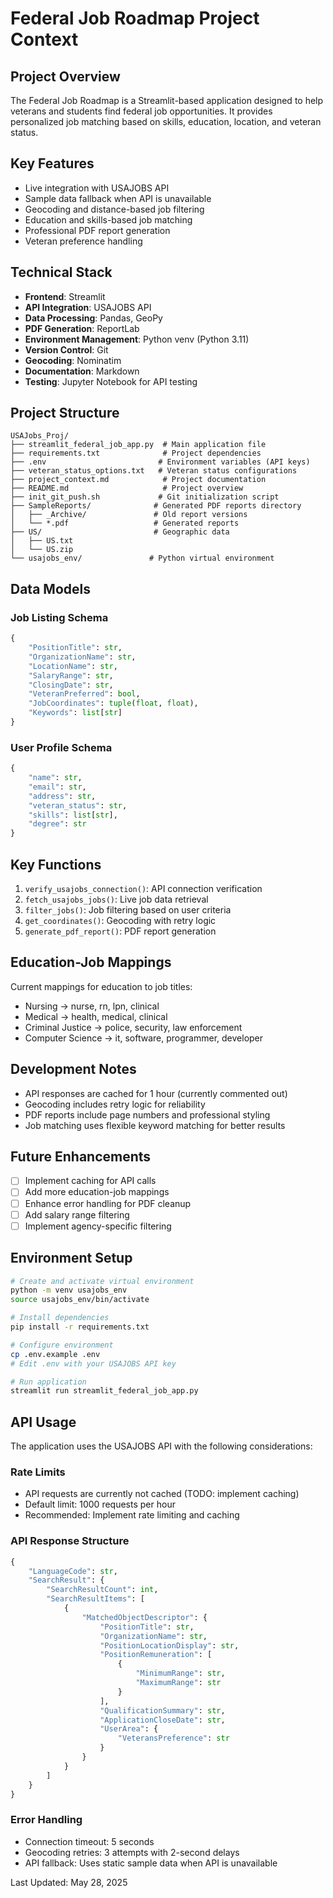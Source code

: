 # Federal Job Roadmap Project Context

## Project Overview
The Federal Job Roadmap is a Streamlit-based application designed to help veterans and students find federal job opportunities. It provides personalized job matching based on skills, education, location, and veteran status.

## Key Features
- Live integration with USAJOBS API
- Sample data fallback when API is unavailable
- Geocoding and distance-based job filtering
- Education and skills-based job matching
- Professional PDF report generation
- Veteran preference handling

## Technical Stack
- **Frontend**: Streamlit
- **API Integration**: USAJOBS API
- **Data Processing**: Pandas, GeoPy
- **PDF Generation**: ReportLab
- **Environment Management**: Python venv (Python 3.11)
- **Version Control**: Git
- **Geocoding**: Nominatim
- **Documentation**: Markdown
- **Testing**: Jupyter Notebook for API testing

## Project Structure
```
USAJobs_Proj/
├── streamlit_federal_job_app.py  # Main application file
├── requirements.txt              # Project dependencies
├── .env                         # Environment variables (API keys)
├── veteran_status_options.txt   # Veteran status configurations
├── project_context.md            # Project documentation
├── README.md                     # Project overview
├── init_git_push.sh             # Git initialization script
├── SampleReports/              # Generated PDF reports directory
│   ├── _Archive/               # Old report versions
│   └── *.pdf                   # Generated reports
├── US/                         # Geographic data
│   ├── US.txt
│   └── US.zip
└── usajobs_env/               # Python virtual environment
```

## Data Models

### Job Listing Schema
```python
{
    "PositionTitle": str,
    "OrganizationName": str,
    "LocationName": str,
    "SalaryRange": str,
    "ClosingDate": str,
    "VeteranPreferred": bool,
    "JobCoordinates": tuple(float, float),
    "Keywords": list[str]
}
```

### User Profile Schema
```python
{
    "name": str,
    "email": str,
    "address": str,
    "veteran_status": str,
    "skills": list[str],
    "degree": str
}
```

## Key Functions
1. `verify_usajobs_connection()`: API connection verification
2. `fetch_usajobs_jobs()`: Live job data retrieval
3. `filter_jobs()`: Job filtering based on user criteria
4. `get_coordinates()`: Geocoding with retry logic
5. `generate_pdf_report()`: PDF report generation

## Education-Job Mappings
Current mappings for education to job titles:
- Nursing → nurse, rn, lpn, clinical
- Medical → health, medical, clinical
- Criminal Justice → police, security, law enforcement
- Computer Science → it, software, programmer, developer

## Development Notes
- API responses are cached for 1 hour (currently commented out)
- Geocoding includes retry logic for reliability
- PDF reports include page numbers and professional styling
- Job matching uses flexible keyword matching for better results

## Future Enhancements
- [ ] Implement caching for API calls
- [ ] Add more education-job mappings
- [ ] Enhance error handling for PDF cleanup
- [ ] Add salary range filtering
- [ ] Implement agency-specific filtering

## Environment Setup
```bash
# Create and activate virtual environment
python -m venv usajobs_env
source usajobs_env/bin/activate

# Install dependencies
pip install -r requirements.txt

# Configure environment
cp .env.example .env
# Edit .env with your USAJOBS API key

# Run application
streamlit run streamlit_federal_job_app.py
```

## API Usage
The application uses the USAJOBS API with the following considerations:

### Rate Limits
- API requests are currently not cached (TODO: implement caching)
- Default limit: 1000 requests per hour
- Recommended: Implement rate limiting and caching

### API Response Structure
```python
{
    "LanguageCode": str,
    "SearchResult": {
        "SearchResultCount": int,
        "SearchResultItems": [
            {
                "MatchedObjectDescriptor": {
                    "PositionTitle": str,
                    "OrganizationName": str,
                    "PositionLocationDisplay": str,
                    "PositionRemuneration": [
                        {
                            "MinimumRange": str,
                            "MaximumRange": str
                        }
                    ],
                    "QualificationSummary": str,
                    "ApplicationCloseDate": str,
                    "UserArea": {
                        "VeteransPreference": str
                    }
                }
            }
        ]
    }
}
```

### Error Handling
- Connection timeout: 5 seconds
- Geocoding retries: 3 attempts with 2-second delays
- API fallback: Uses static sample data when API is unavailable

Last Updated: May 28, 2025

